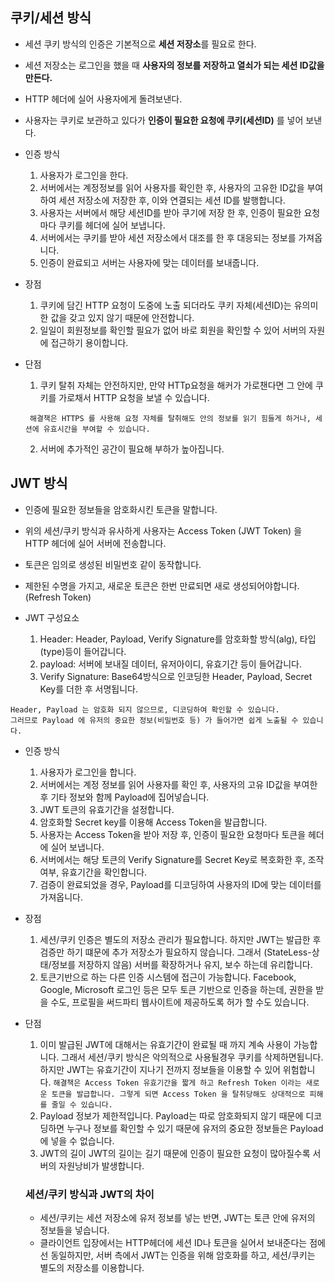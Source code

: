 ## 쿠키/세션 방식
- 세션 쿠키 방식의 인증은 기본적으로 **세션 저장소**를 필요로 한다. 
- 세션 저장소는 로그인을 했을 때 **사용자의 정보를 저장하고 열쇠가 되는 세션 ID값을 만든다.**
- HTTP 헤더에 실어 사용자에게 돌려보낸다. 
- 사용자는 쿠키로 보관하고 있다가 **인증이 필요한 요청에 쿠키(세션ID)** 를 넣어 보낸다. 

- 인증 방식

  1. 사용자가 로그인을 한다.
  2. 서버에서는 계정정보를 읽어 사용자를 확인한 후, 사용자의 고유한 ID값을 부여하여 세션 저장소에 저장한 후, 이와 연결되는 세션 ID를 발행합니다.
  3. 사용자는 서버에서 해당 세션ID를 받아 쿠기에 저장 한 후, 인증이 필요한 요청마다 쿠키를 헤더에 실어 보냅니다.
  4. 서버에서는 쿠키를 받아 세션 저장소에서 대조를 한 후 대응되는 정보를 가져옵니다.
  5. 인증이 완료되고 서버는 사용자에 맞는 데이터를 보내줍니다.

- 장점
  1. 쿠키에 담긴 HTTP 요청이 도중에 노출 되더라도 쿠키 자체(세션ID)는 유의미한 값을 갖고 있지 않기 때문에 안전합니다.
  2. 일일이 회원정보를 확인할 필요가 없어 바로 회원을 확인할 수 있어 서버의 자원에 접근하기 용이합니다.

- 단점
  1. 쿠키 탈취 자체는 안전하지만, 만약 HTTp요청을 해커가 가로챈다면 그 안에 쿠키를 가로채서 HTTP 요청을 보낼 수 있습니다.

  ``` 해결책은 HTTPS 를 사용해 요청 자체를 탈취해도 안의 정보를 읽기 힘들게 하거나, 세션에 유효시간을 부여할 수 있습니다.```
  
  2. 서버에 추가적인 공간이 필요해 부하가 높아집니다.

## JWT 방식
- 인증에 필요한 정보들을 암호화시킨 토큰을 말합니다.
- 위의 세션/쿠키 방식과 유사하게 사용자는 Access Token (JWT Token) 을 HTTP 헤더에 실어 서버에 전송합니다.
- 토큰은 임의로 생성된 비밀번호 같이 동작합니다.
- 제한된 수명을 가지고, 새로운 토큰은 한번 만료되면 새로 생성되어야합니다.(Refresh Token)

- JWT 구성요소
  1. Header: Header, Payload, Verify Signature를 암호화할 방식(alg), 타입(type)등이 들어갑니다.
  2. payload: 서버에 보내질 데이터, 유저아이디, 유효기간 등이 들어갑니다.
  3. Verify Signature: Base64방식으로 인코딩한 Header, Payload, Secret Key를 더한 후 서명됩니다.

``` 
Header, Payload 는 암호화 되지 않으므로, 디코딩하여 확인할 수 있습니다. 
그러므로 Payload 에 유저의 중요한 정보(비밀번호 등) 가 들어가면 쉽게 노출될 수 있습니다.
```

- 인증 방식
  1. 사용자가 로그인을 합니다.
  2. 서버에서는 계정 정보를 읽어 사용자를 확인 후, 사용자의 고유 ID값을 부여한 후 기타 정보와 함께 Payload에 집어넣습니다.
  3. JWT 토큰의 유효기간을 설정합니다.
  4. 암호화할 Secret key를 이용해 Access Token을 발급합니다.
  5. 사용자는 Access Token을 받아 저장 후, 인증이 필요한 요청마다 토큰을 헤더에 실어 보냅니다.
  6. 서버에서는 해당 토큰의 Verify Signature를 Secret Key로 복호화한 후, 조작여부, 유효기간을 확인합니다.
  7. 검증이 완료되었을 경우, Payload를 디코딩하여 사용자의 ID에 맞는 데이터를 가져옵니다.

- 장점
  1. 세션/쿠키 인증은 별도의 저장소 관리가 필요합니다. 하지만 JWT는 발급한 후 검증만 하기 떄문에 추가 저장소가 필요하지 않습니다.
  그래서 (StateLess-상태/정보를 저장하지 않음) 서버를 확장하거나 유지, 보수 하는데 유리합니다.
  2. 토큰기반으로 하는 다른 인증 시스템에 접근이 가능합니다.
  Facebook, Google, Microsoft 로그인 등은 모두 토큰 기반으로 인증을 하는데, 권한을 받을 수도, 프로필을 써드파티 웹사이트에 제공하도록 허가 할 수도 있습니다.
  
- 단점
  1. 이미 발급된 JWT에 대해서는 유효기간이 완료될 때 까지 계속 사용이 가능합니다.
  그래서 세션/쿠키 방식은 악의적으로 사용될경우 쿠키를 삭제하면됩니다. 하지만 JWT는 유효기간이 지나기 전까지 정보들을 이용할 수 있어 위험합니다.
  ``` 해결책은 Access Token 유효기간을 짧게 하고 Refresh Token 이라는 새로운 토큰을 발급합니다. 그렇게 되면 Access Token 을 탈취당해도 상대적으로 피해를 줄일 수 있습니다. ```
  2. Payload 정보가 제한적입니다.
  Payload는 따로 암호화되지 않기 때문에 디코딩하면 누구나 정보를 확인할 수 있기 때문에 유저의 중요한 정보들은 Payload에 넣을 수 없습니다.
  3. JWT의 길이
  JWT의 길이는 길기 때문에 인증이 필요한 요청이 많아질수록 서버의 자원낭비가 발생합니다.
  
  
  ### 세션/쿠키 방식과 JWT의 차이
  - 세션/쿠키는 세션 저장소에 유저 정보를 넣는 반면, JWT는 토큰 안에 유저의 정보들을 넣습니다.
  - 클라이언트 입장에서는 HTTP헤더에 세션 ID나 토큰을 실어서 보내준다는 점에선 동일하지만, 서버 측에서 JWT는 인증을 위해 암호화를 하고, 세션/쿠키는 별도의 저장소를 이용합니다.
  
